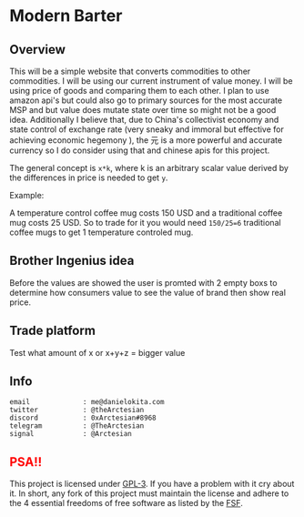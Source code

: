 # Modern Barter

## Overview

This will be a simple website that converts commodities to other commodities. I will be using our current instrument of value money. I will be using price of goods and comparing them to each other. I plan to use amazon api's but could also go to primary sources for the most accurate MSP and but value does mutate state over time so might not be a good idea. Additionally I believe that, due to China's collectivist economy and state control of exchange rate (very sneaky and immoral but effective for achieving economic hegemony ), the 元 is a more powerful and accurate currency so I do consider using that and chinese apis for this project.

The general concept is `x*k`, where k is an arbitrary scalar value derived by the differences in price is needed to get `y`.

Example:

A temperature control coffee mug costs 150 USD and a traditional coffee mug costs 25 USD. So to trade for it you would need `150/25=6` traditional coffee mugs to get 1 temperature controled mug.



## Brother Ingenius idea 
Before the values are showed the user is promted with 2 empty boxs to determine how consumers value to see the value of brand then show real price. 

## Trade platform 
Test what amount of x or x+y+z = bigger value

## Info

```
email             : me@danielokita.com
twitter           : @theArctesian
discord           : 0xArctesian#8968
telegram          : @TheArctesian
signal            : @Arctesian
```

## <span style="color: red"> PSA!! </span>

This project is licensed under [GPL-3](https://www.gnu.org/licenses/quick-guide-gplv3.html). If you have a problem with it cry about it. In short, any fork of this project must maintain the license and adhere to the 4 essential freedoms of free software as listed by the [FSF](https://www.gnu.org/philosophy/free-sw.en.html).
